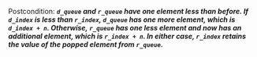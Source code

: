 Postcondition: ***`d_queue` and `r_queue` have one element less than before. If `d_index` is less than `r_index`, `d_queue` has one more element, which is `d_index + n`. Otherwise, `r_queue` has one less element and now has an additional element, which is `r_index + n`. In either case, `r_index` retains the value of the popped element from `r_queue`.***